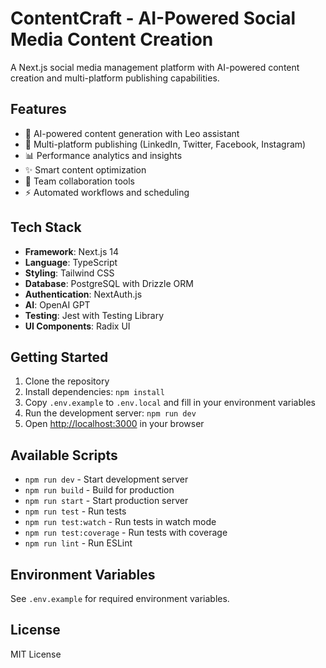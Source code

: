 # ContentCraft - AI-Powered Social Media Content Creation

A Next.js social media management platform with AI-powered content creation and multi-platform publishing capabilities.

## Features

- 🤖 AI-powered content generation with Leo assistant
- 📱 Multi-platform publishing (LinkedIn, Twitter, Facebook, Instagram)
- 📊 Performance analytics and insights
- ✨ Smart content optimization
- 👥 Team collaboration tools
- ⚡ Automated workflows and scheduling

## Tech Stack

- **Framework**: Next.js 14
- **Language**: TypeScript
- **Styling**: Tailwind CSS
- **Database**: PostgreSQL with Drizzle ORM
- **Authentication**: NextAuth.js
- **AI**: OpenAI GPT
- **Testing**: Jest with Testing Library
- **UI Components**: Radix UI

## Getting Started

1. Clone the repository
2. Install dependencies: `npm install`
3. Copy `.env.example` to `.env.local` and fill in your environment variables
4. Run the development server: `npm run dev`
5. Open [http://localhost:3000](http://localhost:3000) in your browser

## Available Scripts

- `npm run dev` - Start development server
- `npm run build` - Build for production
- `npm run start` - Start production server
- `npm run test` - Run tests
- `npm run test:watch` - Run tests in watch mode
- `npm run test:coverage` - Run tests with coverage
- `npm run lint` - Run ESLint

## Environment Variables

See `.env.example` for required environment variables.

## License

MIT License

